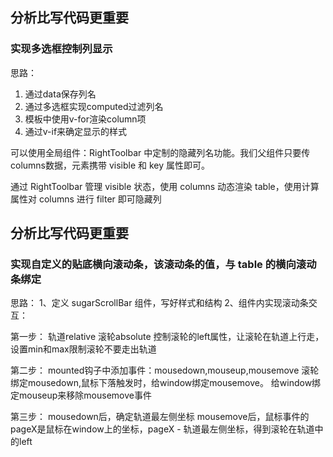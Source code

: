 ## 分析比写代码更重要

### 实现多选框控制列显示

思路：

1. 通过data保存列名
2. 通过多选框实现computed过滤列名
3. 模板中使用v-for渲染column项
4. 通过v-if来确定显示的样式

可以使用全局组件：RightToolbar 中定制的隐藏列名功能。我们父组件只要传columns数据，元素携带 visible 和 key 属性即可。

通过 RightToolbar 管理 visible 状态，使用 columns 动态渲染 table，使用计算属性对 columns 进行 filter 即可隐藏列

## 分析比写代码更重要

### 实现自定义的贴底横向滚动条，该滚动条的值，与 table 的横向滚动条绑定

思路：
1、定义 sugarScrollBar 组件，写好样式和结构
2、组件内实现滚动条交互：

第一步：
轨道relative
滚轮absolute
控制滚轮的left属性，让滚轮在轨道上行走，设置min和max限制滚轮不要走出轨道

第二步：
mounted钩子中添加事件：mousedown,mouseup,mousemove
滚轮绑定mousedown,鼠标下落触发时，给window绑定mousemove。
给window绑定mouseup来移除mousemove事件

第三步：
mousedown后，确定轨道最左侧坐标
mousemove后，鼠标事件的pageX是鼠标在window上的坐标，pageX - 轨道最左侧坐标，得到滚轮在轨道中的left
